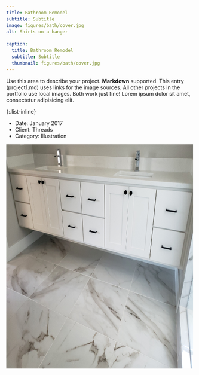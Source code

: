 ```yaml
---
title: Bathroom Remodel
subtitle: Subtitle
image: figures/bath/cover.jpg
alt: Shirts on a hanger

caption:
  title: Bathroom Remodel
  subtitle: Subtitle
  thumbnail: figures/bath/cover.jpg
---
```


Use this area to describe your project. **Markdown** supported. This entry (project1.md) uses links for the image sources. All other projects in the portfolio use local images. Both work just fine! Lorem ipsum dolor sit amet, consectetur adipisicing elit.

{:.list-inline}

- Date: January 2017
- Client: Threads
- Category: Illustration

<img src="figures/bath/20191101_163018.jpg" style="width:500px;height:600px;">